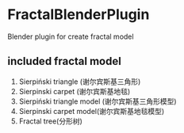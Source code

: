 # FractalBlenderPlugin
Blender plugin for create fractal model

## included fractal model

1. Sierpiński triangle (谢尔宾斯基三角形)
2. Sierpinski carpet (谢尔宾斯基地毯)
3. Sierpiński triangle model (谢尔宾斯基三角形模型)
4. Sierpinski carpet model(谢尔宾斯基地毯模型)
5. Fractal tree(分形树)